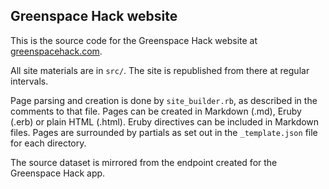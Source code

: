 ## Greenspace Hack website

This is the source code for the Greenspace Hack website at [greenspacehack.com](https://www.greenspacehack.com/).

All site materials are in `src/`. The site is republished from there at regular intervals.

Page parsing and creation is done by `site_builder.rb`, as described in the comments to that file. Pages can be created in Markdown (.md), Eruby (.erb) or plain HTML (.html). Eruby directives can be included in Markdown files. Pages are surrounded by partials as set out in the `_template.json` file for each directory.

The source dataset is mirrored from the endpoint created for the Greenspace Hack app.
